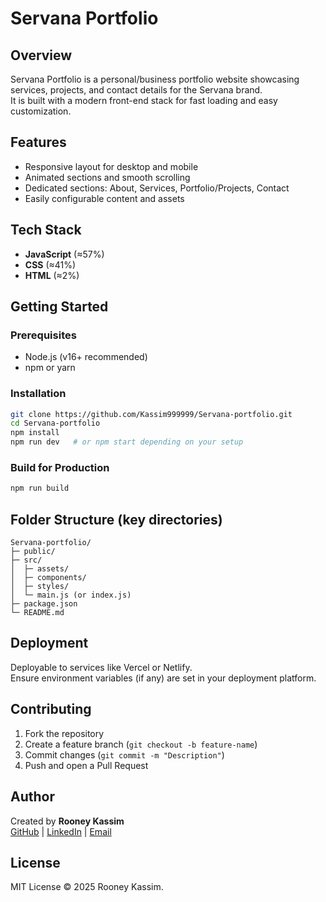 # Servana Portfolio

## Overview
Servana Portfolio is a personal/business portfolio website showcasing services, projects, and contact details for the Servana brand.  
It is built with a modern front-end stack for fast loading and easy customization.

## Features
- Responsive layout for desktop and mobile
- Animated sections and smooth scrolling
- Dedicated sections: About, Services, Portfolio/Projects, Contact
- Easily configurable content and assets

## Tech Stack
- **JavaScript** (≈57%)  
- **CSS** (≈41%)  
- **HTML** (≈2%)

## Getting Started

### Prerequisites
- Node.js (v16+ recommended)
- npm or yarn

### Installation
```bash
git clone https://github.com/Kassim999999/Servana-portfolio.git
cd Servana-portfolio
npm install
npm run dev   # or npm start depending on your setup
```

### Build for Production
```bash
npm run build
```

## Folder Structure (key directories)
```
Servana-portfolio/
├─ public/
├─ src/
│  ├─ assets/
│  ├─ components/
│  ├─ styles/
│  └─ main.js (or index.js)
├─ package.json
└─ README.md
```

## Deployment
Deployable to services like Vercel or Netlify.  
Ensure environment variables (if any) are set in your deployment platform.

## Contributing
1. Fork the repository  
2. Create a feature branch (`git checkout -b feature-name`)  
3. Commit changes (`git commit -m "Description"`)  
4. Push and open a Pull Request

## Author
Created by **Rooney Kassim**  
[GitHub](https://github.com/Kassim999999) | [LinkedIn](https://linkedin.com/comm/mynetwork/discovery-see-all?usecase=PEOPLE_FOLLOWS&followMember=rooney-kassim-89b731384) | [Email](mailto:kassimrooneyinc@gmail.com)

## License
MIT License © 2025 Rooney Kassim.